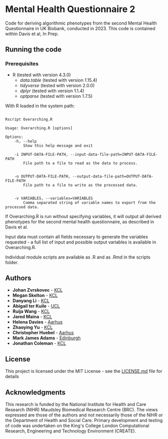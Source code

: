 # Mental Health Questionnaire 2
 Code for deriving algorithmic phenotypes from the second Mental Health Questionnaire in UK Biobank, conducted in 2023. This code is contained within Davis et al, In Prep.

## Running the code

### Prerequisites

* R (tested with version 4.3.0)
    * *data.table* (tested with version 1.15.4)
    * *tidyverse* (tested with version 2.0.0)
    * *dplyr* (tested with version 1.1.4)
    * *optparse* (tested with version 1.7.5)


With R loaded in the system path:

````

Rscript Overarching.R

````

````
Usage: Overarching.R [options]

Options:
	-h, --help
		Show this help message and exit

	-i INPUT-DATA-FILE-PATH, --input-data-file-path=INPUT-DATA-FILE-PATH
		File path to a file to read as the data to process.


	-o OUTPUT-DATA-FILE-PATH, --output-data-file-path=OUTPUT-DATA-FILE-PATH
		File path to a file to write as the processed data.


	-v VARIABLES, --variables=VARIABLES
		Comma separated string of variable names to export from the processed data.
````


If Overarching.R is run without specifying variables, it will output all derived phenotypes for the second mental health questionnaire, as described in Davis et al.

Input data must contain all fields necessary to generate the variables requested - a full list of input and possible output variables is available in Overarching.R.

Individual module scripts are available as .R and as .Rmd in the scripts folder.

## Authors

* **Johan Zvrskovec** - [KCL](https://www.kcl.ac.uk/)
* **Megan Skelton** - [KCL](https://www.kcl.ac.uk/)
* **Danyang Li** - [KCL](https://www.kcl.ac.uk/)
* **Abigail ter Kuile** - [UCL](https://www.ucl.ac.uk/) 
* **Ruija Wang** - [KCL](https://www.kcl.ac.uk/)
* **Jared Maina** - [KCL](https://www.kcl.ac.uk/)
* **Helena Davies** - [Aarhus](https://international.au.dk/)
* **Zhaoying Yu** - [KCL](https://www.kcl.ac.uk/)
* **Christopher Huebel** - [Aarhus](https://international.au.dk/) 
* **Mark James Adams** - [Edinburgh](https://www.ed.ac.uk)
* **Jonathan Coleman** - [KCL](https://www.kcl.ac.uk/)

## License

This project is licensed under the MIT License - see the [LICENSE.md](LICENSE) file for details

## Acknowledgments

This research is funded by the National Institute for Health and Care Research (NIHR) Maudsley Biomedical Research Centre (BRC). The views expressed are those of the authors and not necessarily those of the NIHR or the Department of Health and Social Care.
Primary development and testing of code was undertaken on the King's College London Computational Research, Engineering and Technology Environment (CREATE).
